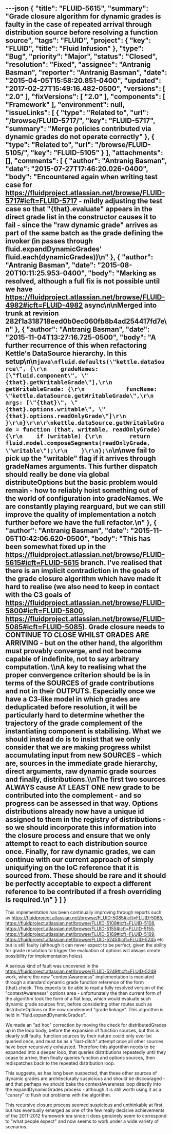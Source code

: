 ---json
{
  "title": "FLUID-5615",
  "summary": "Grade closure algorithm for dynamic grades is faulty in the case of repeated arrival through distribution source before resolving a function source",
  "tags": "FLUID",
  "project": {
    "key": "FLUID",
    "title": "Fluid Infusion"
  },
  "type": "Bug",
  "priority": "Major",
  "status": "Closed",
  "resolution": "Fixed",
  "assignee": "Antranig Basman",
  "reporter": "Antranig Basman",
  "date": "2015-04-05T15:58:20.851-0400",
  "updated": "2017-02-27T15:49:16.482-0500",
  "versions": [
    "2.0"
  ],
  "fixVersions": [
    "2.0"
  ],
  "components": [
    "Framework"
  ],
  "environment": null,
  "issueLinks": [
    {
      "type": "Related to",
      "url": "/browse/FLUID-5717/",
      "key": "FLUID-5717",
      "summary": "Merge policies contributed via dynamic grades do not operate correctly"
    },
    {
      "type": "Related to",
      "url": "/browse/FLUID-5105/",
      "key": "FLUID-5105"
    }
  ],
  "attachments": [],
  "comments": [
    {
      "author": "Antranig Basman",
      "date": "2015-07-27T17:46:20.026-0400",
      "body": "Encountered again when writing test case for <https://fluidproject.atlassian.net/browse/FLUID-5717#icft=FLUID-5717> - mildly adjusting the test case so that \"{that}.evaluate\" appears in the direct grade list in the constructor causes it to fail - since the \"raw dynamic grade\" arrives as part of the same batch as the grade defining the invoker (in passes through fluid.expandDynamicGrades' fluid.each(dynamicGrades))\n"
    },
    {
      "author": "Antranig Basman",
      "date": "2015-08-20T10:11:25.953-0400",
      "body": "Marking as resolved, although a full fix is not possible until we have <https://fluidproject.atlassian.net/browse/FLUID-4982#icft=FLUID-4982> async\n\nMerged into trunk at revision 282f1a318718eed0b0ec060fb8b4ad254417fd7e\n"
    },
    {
      "author": "Antranig Basman",
      "date": "2015-11-04T13:27:16.725-0500",
      "body": "A further recurrence of this when refactoring Kettle's DataSource hierarchy. In this setup\n\n```java\nfluid.defaults(\"kettle.dataSource\", {\r\n    gradeNames: [\"fluid.component\", \"{that}.getWritableGrade\"],\r\n        getWritableGrade: {\r\n            funcName: \"kettle.dataSource.getWritableGrade\",\r\n            args: [\"{that}\", \"{that}.options.writable\", \"{that}.options.readOnlyGrade\"]\r\n        }\r\n}\r\n\r\nkettle.dataSource.getWritableGrade = function (that, writable, readOnlyGrade) {\r\n    if (writable) {\r\n        return fluid.model.composeSegments(readOnlyGrade, \"writable\");\r\n    }\r\n};\n```\n\nwe fail to pick up the \"writable\" flag if it arrives through gradeNames arguments. This further dispatch should really be done via global distributeOptions but the basic problem would remain - how to reliably hoist something out of the world of configuration into gradeNames. We are constantly playing rearguard, but we can still improve the quality of implementation a notch further before we have the full refactor.\n"
    },
    {
      "author": "Antranig Basman",
      "date": "2015-11-05T10:42:06.620-0500",
      "body": "This has been somewhat fixed up in the <https://fluidproject.atlassian.net/browse/FLUID-5615#icft=FLUID-5615> branch. I've realised that there is an implicit contradiction in the goals of the grade closure algorithm which have made it hard to realise (we also need to keep in contact with the C3 goals of <https://fluidproject.atlassian.net/browse/FLUID-5800#icft=FLUID-5800>, <https://fluidproject.atlassian.net/browse/FLUID-5085#icft=FLUID-5085>). Grade closure needs to CONTINUE TO CLOSE WHILST GRADES ARE ARRIVING - but on the other hand, the algorithm must provably converge, and not become capable of indefinite, not to say arbitrary computation. \\\nA key to realising what the proper convergence criterion should be is in terms of the SOURCES of grade contributions and not in their OUTPUTS. Especially once we have a C3-like model in which grades are deduplicated before resolution, it will be particularly hard to determine whether the trajectory of the grade complement of the instantiating component is stabilising. What we should instead do is to insist that we only consider that we are making progress whilst accumulating input from new SOURCES - which are, sources in the immediate grade hierarchy, direct arguments, raw dynamic grade sources and finally, distributions.\\\nThe first two sources ALWAYS cause AT LEAST ONE new grade to be contributed into the complement - and so progress can be assessed in that way. Options distributions already now have a unique id assigned to them in the registry of distributions - so we should incorporate this information into the closure process and ensure that we only attempt to react to each distribution source once. Finally, for raw dynamic grades, we can continue with our current approach of simply uniquifying on the IoC reference that it is sourced from. These should be rare and it should be perfectly acceptable to expect a different reference to be contributed if a fresh overriding is required.\n"
    }
  ]
}
---
This implementation has been continually improving through reports such as <https://fluidproject.atlassian.net/browse/FLUID-5085#icft=FLUID-5085>, <https://fluidproject.atlassian.net/browse/FLUID-5108#icft=FLUID-5108>, <https://fluidproject.atlassian.net/browse/FLUID-5155#icft=FLUID-5155>, <https://fluidproject.atlassian.net/browse/FLUID-5169#icft=FLUID-5169>, <https://fluidproject.atlassian.net/browse/FLUID-5245#icft=FLUID-5245> etc but is still faulty (although it can never expect to be perfect, given the ability for grade resolution to trigger the evaluation of options will always create possibility for implementation holes).

A serious kind of fault was uncovered in the <https://fluidproject.atlassian.net/browse/FLUID-5249#icft=FLUID-5249> work, where the new "contextAwareness" implementation is mediated through a standard dynamic grade function reference of the form {that}.check. This expects to be able to read a fully resolved version of the "contextAwareness" options area - unfortunately the then current form of the algorithm took the form of a flat loop, which would evaluate such dynamic grade sources first, before considering other routes such as distributeOptions or the now condemned "grade linkage". This algorithm is held in "fluid.expandDynamicGrades".

We made an "ad hoc" correction by moving the check for distributedGrades up in the loop body, before the expansion of function sources, but this is clearly still faulty. function sources by their nature could only ever be queried once, and must be as a "last-ditch" attempt once all other sources have been recursively exhausted. Therefore this algorithm needs to be expanded into a deeper loop, that queries distributions repeatedly until they cease to arrive, then finally queries function and options sources, then redispatches back to the repeated distribution loop.

This suggests, as has long been suspected, that these other sources of dynamic grades are architecturally suspicious and should be discouraged - and that perhaps we should bake the contextAwareness loop directly into the expandDynamicGrades process - although it is still worth using it as a "canary" to flush out problems with the algorithm.

This recursive closure process seemed suspicious and unthinkable at first, but has eventually emerged as one of the few really decisive achievements of the 2011-2012 framework era since it does genuinely seem to correspond to "what people expect" and now seems to work under a wide variety of scenarios.

        